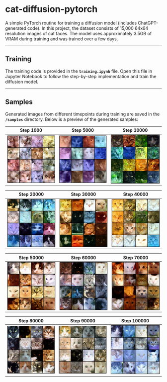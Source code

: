 # cat-diffusion-pytorch
A simple PyTorch routine for training a diffusion model (includes ChatGPT-generated code). In this project, the dataset consists of 15,000 64x64 resolution images of cat faces. The model uses approximately 3.5GB of VRAM during training and was trained over a few days.

----

## Training

The training code is provided in the **`training.ipynb`** file. Open this file in Jupyter Notebook to follow the step-by-step implementation and train the diffusion model.

---

## Samples

Generated images from different timepoints during training are saved in the **`/samples`** directory. Below is a preview of the generated samples:

| **Step 1000**         | **Step 5000**         | **Step 10000**         |
|------------------------|-----------------------|-------------------------|
| ![Step 1000](samples/generated_step_1000.png) | ![Step 5000](samples/generated_step_5000.png) | ![Step 10000](samples/generated_step_10000.png) |

| **Step 20000**         | **Step 30000**         | **Step 40000**         |
|-------------------------|------------------------|-------------------------|
| ![Step 20000](samples/generated_step_20000.png) | ![Step 30000](samples/generated_step_30000.png) | ![Step 40000](samples/generated_step_40000.png) |

| **Step 50000**         | **Step 60000**         | **Step 70000**         |
|-------------------------|------------------------|-------------------------|
| ![Step 50000](samples/generated_step_50000.png) | ![Step 60000](samples/generated_step_60000.png) | ![Step 70000](samples/generated_step_70000.png) |

| **Step 80000**         | **Step 90000**         | **Step 100000**         |
|-------------------------|------------------------|--------------------------|
| ![Step 80000](samples/generated_step_80000.png) | ![Step 90000](samples/generated_step_90000.png) | ![Step 100000](samples/generated_step_100000.png) |
